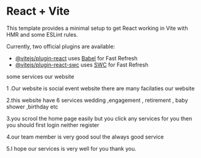 # React + Vite

This template provides a minimal setup to get React working in Vite with HMR and some ESLint rules.

Currently, two official plugins are available:

- [@vitejs/plugin-react](https://github.com/vitejs/vite-plugin-react/blob/main/packages/plugin-react/README.md) uses [Babel](https://babeljs.io/) for Fast Refresh
- [@vitejs/plugin-react-swc](https://github.com/vitejs/vite-plugin-react-swc) uses [SWC](https://swc.rs/) for Fast Refresh

<p>some services our website </p>
<P> 1 .Our website is social event website there are many facilaties our website</P>
<P>2.this website have 6 services wedding ,engagement , retirement , baby shower ,birthday etc</P>
<P>3.you scrool the home page easily but you click any services for you then you should first login neither register</P>
<P>4.our team member is very good soul the always good service</P>
<P>5.I hope our services is very well for you thank you.</P>
